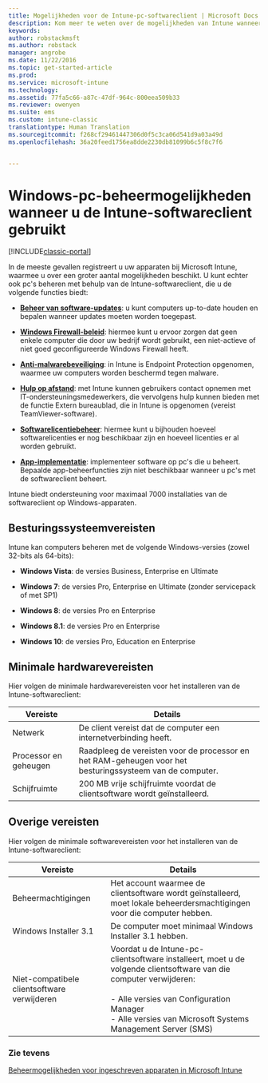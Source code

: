 ```yaml
---
title: Mogelijkheden voor de Intune-pc-softwareclient | Microsoft Docs
description: Kom meer te weten over de mogelijkheden van Intune wanneer u Windows-pc&quot;s beheert met de Intune-softwareclient.
keywords: 
author: robstackmsft
ms.author: robstack
manager: angrobe
ms.date: 11/22/2016
ms.topic: get-started-article
ms.prod: 
ms.service: microsoft-intune
ms.technology: 
ms.assetid: 77fa5c66-a87c-47df-964c-800eea509b33
ms.reviewer: owenyen
ms.suite: ems
ms.custom: intune-classic
translationtype: Human Translation
ms.sourcegitcommit: f268cf29461447306d0f5c3ca06d541d9a03a49d
ms.openlocfilehash: 36a20feed1756ea8dde2230db81099b6c5f8c7f6


---
```


# <a name="windows-pc-management-capabilities-when-you-use-the-intune-software-client"></a>Windows-pc-beheermogelijkheden wanneer u de Intune-softwareclient gebruikt

[!INCLUDE[classic-portal](../includes/classic-portal.md)]

In de meeste gevallen registreert u uw apparaten bij Microsoft Intune, waarmee u over een groter aantal mogelijkheden beschikt. U kunt echter ook pc's beheren met behulp van de Intune-softwareclient, die u de volgende functies biedt:

-   **[Beheer van software-updates](/intune/deploy-use/keep-windows-pcs-up-to-date-with-software-updates-in-microsoft-intune)**: u kunt computers up-to-date houden en bepalen wanneer updates moeten worden toegepast.

-   **[Windows Firewall-beleid](/intune/deploy-use/help-protect-windows-pcs-using-windows-firewall-policies-in-microsoft-intune)**: hiermee kunt u ervoor zorgen dat geen enkele computer die door uw bedrijf wordt gebruikt, een niet-actieve of niet goed geconfigureerde Windows Firewall heeft.

-   **[Anti-malwarebeveiliging](/intune/deploy-use/help-secure-windows-pcs-with-endpoint-protection-for-microsoft-intune)**: in Intune is Endpoint Protection opgenomen, waarmee uw computers worden beschermd tegen malware.

-   **[Hulp op afstand](/intune/deploy-use/common-windows-pc-management-tasks-with-the-microsoft-intune-computer-client#request-and-provide-remote-assistance-to-windows-pcs-that-use-the-intune-client-software )**: met Intune kunnen gebruikers contact opnemen met IT-ondersteuningsmedewerkers, die vervolgens hulp kunnen bieden met de functie Extern bureaublad, die in Intune is opgenomen (vereist TeamViewer-software).

-   **[Softwarelicentiebeheer](/intune/deploy-use/manage-license-agreements-for-windows-pc-software-in-microsoft-intune)**: hiermee kunt u bijhouden hoeveel softwarelicenties er nog beschikbaar zijn en hoeveel licenties er al worden gebruikt.
-   **[App-implementatie](/intune/deploy-use/add-apps-for-windows-pcs-in-microsoft-intune)**: implementeer software op pc's die u beheert. Bepaalde app-beheerfuncties zijn niet beschikbaar wanneer u pc's met de softwareclient beheert.


Intune biedt ondersteuning voor maximaal 7000 installaties van de softwareclient op Windows-apparaten.

## <a name="operating-system-requirements"></a>Besturingssysteemvereisten
Intune kan computers beheren met de volgende Windows-versies (zowel 32-bits als 64-bits):


-   **Windows Vista**: de versies Business, Enterprise en Ultimate

-   **Windows 7**: de versies Pro, Enterprise en Ultimate (zonder servicepack of met SP1)

-   **Windows 8**: de versies Pro en Enterprise

-   **Windows 8.1**: de versies Pro en Enterprise

- **Windows 10**: de versies Pro, Education en Enterprise


## <a name="minimum-hardware-requirements"></a>Minimale hardwarevereisten
Hier volgen de minimale hardwarevereisten voor het installeren van de Intune-softwareclient:

|Vereiste|Details|
|---------------|--------------------|
|Netwerk|De client vereist dat de computer een internetverbinding heeft.|
|Processor en geheugen|Raadpleeg de vereisten voor de processor en het RAM-geheugen voor het besturingssysteem van de computer.|
|Schijfruimte|200 MB vrije schijfruimte voordat de clientsoftware wordt geïnstalleerd.|

## <a name="further-requirements"></a>Overige vereisten
Hier volgen de minimale softwarevereisten voor het installeren van de Intune-softwareclient:

|Vereiste|Details|
|---------------|--------------------|
|Beheermachtigingen|Het account waarmee de clientsoftware wordt geïnstalleerd, moet lokale beheerdersmachtigingen voor die computer hebben.|
|Windows Installer 3.1|De computer moet minimaal Windows Installer 3.1 hebben.|
|Niet-compatibele clientsoftware verwijderen|Voordat u de Intune-pc-clientsoftware installeert, moet u de volgende clientsoftware van die computer verwijderen:<br /><br />- Alle versies van Configuration Manager<br />- Alle versies van Microsoft Systems Management Server (SMS)|

### <a name="see-also"></a>Zie tevens
[Beheermogelijkheden voor ingeschreven apparaten in Microsoft Intune](./mobile-device-management-capabilities-in-microsoft-intune.md)



<!--HONumber=Dec16_HO3-->


